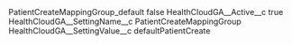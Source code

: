 <?xml version="1.0" encoding="UTF-8"?>
<CustomMetadata xmlns="http://soap.sforce.com/2006/04/metadata" xmlns:xsi="http://www.w3.org/2001/XMLSchema-instance" xmlns:xsd="http://www.w3.org/2001/XMLSchema">
    <label>PatientCreateMappingGroup_default</label>
    <protected>false</protected>
    <values>
        <field>HealthCloudGA__Active__c</field>
        <value xsi:type="xsd:boolean">true</value>
    </values>
    <values>
        <field>HealthCloudGA__SettingName__c</field>
        <value xsi:type="xsd:string">PatientCreateMappingGroup</value>
    </values>
    <values>
        <field>HealthCloudGA__SettingValue__c</field>
        <value xsi:type="xsd:string">defaultPatientCreate</value>
    </values>
</CustomMetadata>
